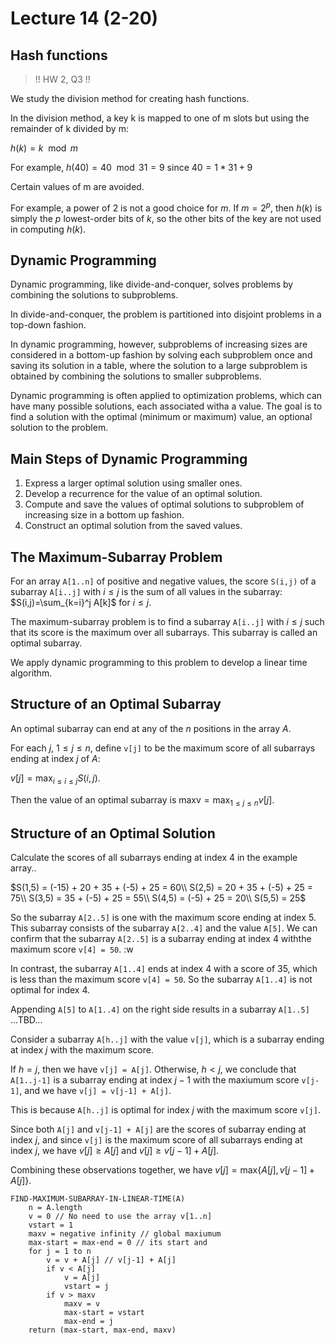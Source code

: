 # Lecture 14 (2-20)

## Hash functions 

> !! HW 2, Q3 !!

We study the division method for creating hash functions.

In the division method, a key k is mapped to one of m slots but using the remainder of k divided by m:

$h(k) = k \mod m$

For example, $h(40) = 40 \mod 31 = 9$ since $40 = 1 * 31 + 9$

Certain values of m are avoided.

For example, a power of 2 is not a good choice for $m$.
If $m = 2^p$, then $h(k)$ is simply the $p$ lowest-order bits of $k$, so the other bits of the key are not used in computing $h(k)$.

## Dynamic Programming

Dynamic programming, like divide-and-conquer, solves problems by combining the solutions to subproblems.

In divide-and-conquer, the problem is partitioned into disjoint problems in a top-down fashion.

In dynamic programming, however, subproblems of increasing sizes are considered in a bottom-up fashion by solving each subproblem once and saving its solution in a table, where the solution to a large subproblem is obtained by combining the solutions to smaller subproblems.

Dynamic programming is often applied to optimization problems, which can have many possible solutions, each associated witha a value.
The goal is to find a solution with the optimal (minimum or maximum) value, an optional solution to the problem.

## Main Steps of Dynamic Programming

1. Express a larger optimal solution using smaller ones.
2. Develop a recurrence for the value of an optimal solution.
3. Compute and save the values of optimal solutions to subproblem of increasing size in a bottom up fashion.
4. Construct an optimal solution from the saved values.

## The Maximum-Subarray Problem

For an array `A[1..n]` of positive and negative values, the score `S(i,j)` of a subarray `A[i..j]` with $i \leq j$ is the sum of all values in the subarray:
$S(i,j)=\sum_{k=i}^j A[k]$ for $i \leq j$.

The maximum-subarray problem is to find a subarray `A[i..j]` with $i \leq j$ such that its score is the maximum over all subarrays.
This subarray is called an optimal subarray.

We apply dynamic programming to this problem to develop a linear time algorithm.

## Structure of an Optimal Subarray

An optimal subarray can end at any of the $n$ positions in the array $A$.

For each $j$, $1 \leq j \leq n$, define `v[j]` to be the maximum score of all subarrays ending at index $j$ of $A$:

$v[j] = \max_{i \leq i \leq j} S(i,j)$.

Then the value of an optimal subarray is $\text{maxv} = \text{max}_{1 \leq j \leq n} v[j]$.

## Structure of an Optimal Solution

Calculate the scores of all subarrays ending at index 4 in the example array..

$S(1,5) = (-15) + 20 + 35 + (-5) + 25 = 60\\
S(2,5) = 20 + 35 + (-5) + 25 = 75\\
S(3,5) = 35 + (-5) + 25 = 55\\
S(4,5) = (-5) + 25 = 20\\
S(5,5) = 25$

So the subarray `A[2..5]` is one with the maximum score ending at index 5.
This subarray consists of the subarray `A[2..4]` and the value `A[5]`.
We can confirm that the subarray `A[2..5]` is a subarray ending at index $4$ withthe maximum score `v[4] = 50`. :w

In contrast, the subarray `A[1..4]` ends at index 4 with a score of 35, which is less than the maximum score `v[4] = 50`.
So the subarray `A[1..4]` is not optimal for index 4.

Appending `A[5]` to `A[1..4]` on the right side results in a subarray `A[1..5]` ...TBD...

Consider a subarray `A[h..j]` with the value `v[j]`, which is a subarray ending at index $j$ with the maximum score.

If $h = j$, then we have `v[j] = A[j]`.
Otherwise, $h < j$, we conclude that `A[1..j-1]` is a subarray ending at index $j-1$ with the maxiumum score `v[j-1]`, and we have `v[j] = v[j-1] + A[j]`.

This is because `A[h..j]` is optimal for index $j$ with the maximum score `v[j]`.

Since both `A[j]` and `v[j-1] + A[j]` are the scores of subarray ending at index $j$, and since `v[j]` is the maximum score of all subarrays ending at index $j$, we have
$v[j] \geq A[j]$ and $v[j] \geq v[j-1] + A[j]$.

Combining these observations together, we have $v[j] = \text{max} \{A[j], v[j-1] + A[j]\}$.

```
FIND-MAXIMUM-SUBARRAY-IN-LINEAR-TIME(A)
    n = A.length
    v = 0 // No need to use the array v[1..n]
    vstart = 1
    maxv = negative infinity // global maxiumum
    max-start = max-end = 0 // its start and  
    for j = 1 to n
        v = v + A[j] // v[j-1] + A[j]
        if v < A[j]
            v = A[j]
            vstart = j
        if v > maxv
            maxv = v
            max-start = vstart
            max-end = j
    return (max-start, max-end, maxv)
